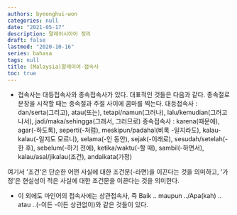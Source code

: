 ```yaml
---
authors: byeonghui-won
categories: null
date: "2021-05-17"
description: 말레이시아어 정리
draft: false
lastmod: "2020-10-16"
series: bahasa
tags: null
title: (Malaysia)말레이어-접속사
toc: true
---
```


* 접속사는 대등접속사와 종속접속사가 있다. 대표적인 것들은 다음과 같다. 종속절로 문장을 시작할 때는 종속절과 주절 사이에 콤마를 찍는다.
대등접속사 : dan/serta(그리고), atau(또는), tetapi/namun(그러나), lalu/kemudian(그러고 나서), jadi/maka/sehingga(그래서, 그러므로)
종속접속사 : karena(때문에), agar(-하도록), seperti(-처럼), meskipun/padahal(비록 -일지라도), kalau-kalau(-일지도 모르니), selama(-인 동안), sejak(-이래로), sesudah/setelah(-한 후), sebelum(-하기 전에), ketika/waktu(-할 때), sambil(-하면서), kalau/asal/jikalau(조건), andaikata(가정)

여기서 '조건'은 단순한 어떤 사실에 대한 조건문(-라면)을 이끈다는 것을 의미하고, '가정'은 현실성이 적은 사실에 대한 조건문을 이끈다는 것을 의미한다.

* 이 외에도 마인어의 접속사에는 상관접속사, 즉 Baik .. maupun ../Apa(kah) .. atau ..(-이든 -이든 상관없이)와 같은 것들이 있다.

